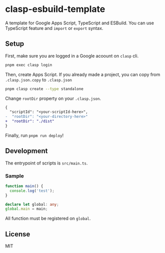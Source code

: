 # clasp-esbuild-template

A template for Google Apps Script, TypeScript and ESBuild. You can use TypeScript feature and `import` or `export` syntax.

## Setup

First, make sure you are logged in a Google acoount on `clasp` cli.

```bash
pnpm exec clasp login
```

Then, create Apps Script. If you already made a project, you can copy from `.clasp.json.copy` to `.clasp.json`

```bash
pnpm clasp create --type standalone
```

Change `rootDir` property on your `.clasp.json`.

```diff
{
  "scriptId": "<your-scriptId-here>",
-  "rootDir": "<your-directory-here>"
+  "rootDir": "./dist"
}
```

Finally, run `pnpm run deploy`!

## Development

The entrypoint of scripts is `src/main.ts`.

### Sample

```typescript
function main() {
  console.log('test');
}

declare let global: any;
global.main = main;
```

All function must be registered on `global`.

## License

MIT
